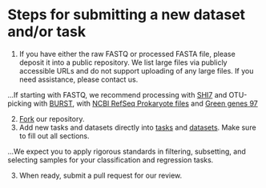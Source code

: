 # Steps for submitting a new dataset and/or task

1. If you have either the raw FASTQ or processed FASTA file, please deposit it into a public repository. We list large files via publicly accessible URLs and do not support uploading of any large files. If you need assistance, please contact us.

...If starting with FASTQ, we recommend processing with [SHI7](https://github.com/knights-lab/shi7) and OTU-picking with [BURST](https://github.com/knights-lab/BURST), with [NCBI RefSeq Prokaryote files](https://s3.us-east-2.amazonaws.com/knights-lab/public/MLRepo/PROK_170704.tar.gz) and [Green genes 97](https://s3.us-east-2.amazonaws.com/knights-lab/public/MLRepo/gg97.tar.gz)

2. [Fork](https://help.github.com/articles/fork-a-repo/) our repository.
3. Add new tasks and datasets directly into [tasks](web/data/tasks.txt) and [datasets](web/data/datasets.txt). Make sure to fill out all sections.

...We expect you to apply rigorous standards in filtering, subsetting, and selecting samples for your classification and regression tasks.

3. When ready, submit a pull request for our review.

